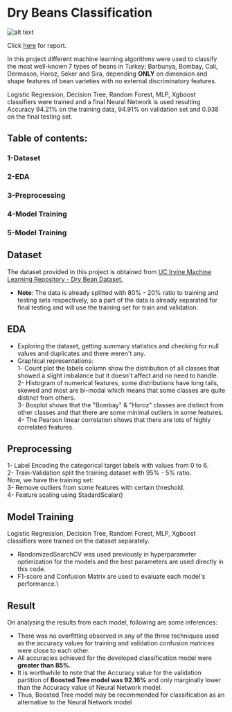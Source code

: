 # Dry Beans Classification
![alt text](https://food.unl.edu/newsletters/images/assorted-dry-beans.png)

Click [here](https://github.com/Ashleshk/Dry-Beans-Classification-Prediction/blob/main/Project_Report_final.pdf) for report.

In this project different machine learning algorithms were used to classify the most well-known 7 types of beans in Turkey; Barbunya, Bombay, Cali, Dermason, Horoz, Seker and Sira, depending **ONLY** on dimension and shape features of bean varieties with no external discriminatory features.

Logistic Regression, Decision Tree, Random Forest, MLP, Xgboost classifiers were trained and a final Neural Network is used resulting Accuracy 94.21% on the training data, 94.91%  on validation set and 0.938 on the final testing set.  

## Table of contents:
### 1-Dataset
### 2-EDA
### 3-Preprocessing
### 4-Model Training
### 5-Model Training
## Dataset

The dataset provided in this project is obtained from [UC Irvine Machine Learning Repository - Dry Bean Dataset.](https://archive.ics.uci.edu/ml/datasets/Dry+Bean+Dataset)
- **Note**: The data is already splitted with 80% - 20% ratio to training and testing sets respectively, so a part of the data is already separated for final testing and will use the training set for train and validation.

## EDA
- Exploring the dataset, getting summary statistics and checking for null values and duplicates and there weren't any.
- Graphical representations:\
1- Count plot the labels column show the distribution of all classes that showed a slight imbalance but it doesn't affect and no need to handle.\
2- Histogram of numerical features, some distributions have long tails, skewed and most are bi-modal which means that some classes are quite distinct from others.
\
3- Boxplot shows that the "Bombay" & "Horoz" classes are distinct from other classes and that there are some minimal outliers in some features.\
4- The Pearson linear correlation shows that there are lots of highly correlated features.

## Preprocessing
1- Label Encoding the categorical target labels with values from 0 to 6.\
2- Train-Validation split the training dataset with 95% - 5% ratio.\
Now, we have the training set:\
3- Remove outliers from some features with certain threshold.\
4- Feature scaling using StadardScalar()

## Model Training
Logistic Regression, Decision Tree, Random Forest, MLP, Xgboost classifiers were trained on the dataset separately.
- RandomizedSearchCV was used previously in hyperparameter optimization for the models and the best parameters are used directly in this code.
- F1-score and Confusion Matrix  are used to evaluate each model's performance.\

## Result 
On analysing the results from each model, following are some inferences:
- There was no overfitting observed in any of the three techniques used as the accuracy values for training and validation confusion matrices were close to each other.
- All accuracies achieved for the developed classification model were **greater than 85%**.
- It is worthwhile to note that the Accuracy value for the validation partition of **Boosted Tree model was 92.16%** and only marginally lower than the Accuracy value of Neural Network model. 
- Thus, Boosted Tree model may be recommended for classification as an alternative to the Neural Network model


